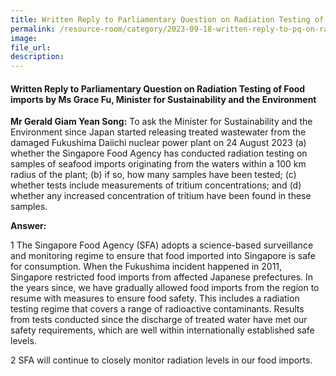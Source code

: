 ```yaml
---
title: Written Reply to Parliamentary Question on Radiation Testing of Food imports by Ms Grace Fu, Minister for Sustainability and the Environment
permalink: /resource-room/category/2023-09-18-written-reply-to-pq-on-radiation-testing-of-food-imports/
image:
file_url:
description:
---
```

 
#### Written Reply to Parliamentary Question on Radiation Testing of Food imports by Ms Grace Fu, Minister for Sustainability and the Environment
 
**Mr Gerald Giam Yean Song:** To ask the Minister for Sustainability and the Environment since Japan started releasing treated wastewater from the damaged Fukushima Daiichi nuclear power plant on 24 August 2023 (a) whether the Singapore Food Agency has conducted radiation testing on samples of seafood imports originating from the waters within a 100 km radius of the plant; (b) if so, how many samples have been tested; (c) whether tests include measurements of tritium concentrations; and (d) whether any increased concentration of tritium have been found in these samples.
 
**Answer:**
 
1	The Singapore Food Agency (SFA) adopts a science-based surveillance and monitoring regime to ensure that food imported into Singapore is safe for consumption. When the Fukushima incident happened in 2011, Singapore restricted food imports from affected Japanese prefectures. In the years since, we have gradually allowed food imports from the region to resume with measures to ensure food safety. This includes a radiation testing regime that covers a range of radioactive contaminants. Results from tests conducted since the discharge of treated water have met our safety requirements, which are well within internationally established safe levels. 

2	SFA will continue to closely monitor radiation levels in our food imports.

 
